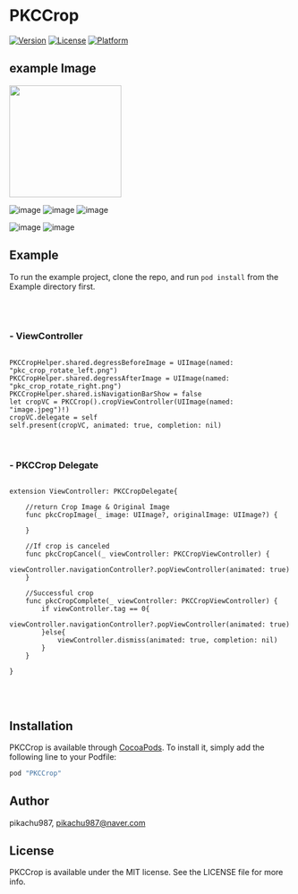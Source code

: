 # PKCCrop



[![Version](https://img.shields.io/cocoapods/v/PKCCrop.svg?style=flat)](http://cocoapods.org/pods/PKCCrop)
[![License](https://img.shields.io/cocoapods/l/PKCCrop.svg?style=flat)](http://cocoapods.org/pods/PKCCrop)
[![Platform](https://img.shields.io/cocoapods/p/PKCCrop.svg?style=flat)](http://cocoapods.org/pods/PKCCrop)

## example Image

<img src="./img.gif" width="200"/>


![image](./image1.png)
![image](./image2.png)
![image](./image3.png)

![image](./pkc_crop_rotate_left.png)
![image](./pkc_crop_rotate_right.png)

## Example

To run the example project, clone the repo, and run `pod install` from the Example directory first.

<br><br>

### - ViewController
~~~~

PKCCropHelper.shared.degressBeforeImage = UIImage(named: "pkc_crop_rotate_left.png")
PKCCropHelper.shared.degressAfterImage = UIImage(named: "pkc_crop_rotate_right.png")
PKCCropHelper.shared.isNavigationBarShow = false
let cropVC = PKCCrop().cropViewController(UIImage(named: "image.jpeg")!)
cropVC.delegate = self
self.present(cropVC, animated: true, completion: nil)

~~~~

<br>

### - PKCCrop Delegate


~~~~

extension ViewController: PKCCropDelegate{

    //return Crop Image & Original Image
    func pkcCropImage(_ image: UIImage?, originalImage: UIImage?) {

    }

    //If crop is canceled
    func pkcCropCancel(_ viewController: PKCCropViewController) {
        viewController.navigationController?.popViewController(animated: true)
    }

    //Successful crop
    func pkcCropComplete(_ viewController: PKCCropViewController) {
        if viewController.tag == 0{
            viewController.navigationController?.popViewController(animated: true)
        }else{
            viewController.dismiss(animated: true, completion: nil)
        }
    }

}

~~~~


<br><br>



## Installation

PKCCrop is available through [CocoaPods](http://cocoapods.org). To install
it, simply add the following line to your Podfile:

```ruby
pod "PKCCrop"
```

## Author

pikachu987, pikachu987@naver.com

## License

PKCCrop is available under the MIT license. See the LICENSE file for more info.
